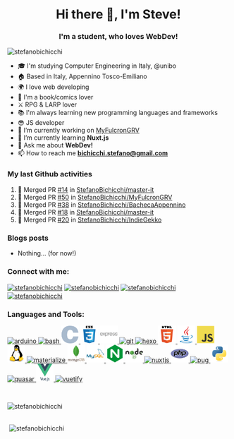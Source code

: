 <h1 align="center">Hi there 👋, I'm Steve!</h1>
<h3 align="center">I'm a student, who loves WebDev!</h3>

<p align="left"> <img src="https://komarev.com/ghpvc/?username=stefanobichicchi&label=Profile%20views&color=0e75b6&style=flat" alt="stefanobichicchi" /> </p>

- 🎓 I'm studying Computer Engineering in Italy, @unibo
- 🏠 Based in Italy, Appennino Tosco-Emiliano
- 🌍 I love web developing
- 💬 I'm a book/comics lover
- ⚔️ RPG & LARP lover
- 📚 I'm always learning new programming languages and frameworks
- 😎 JS developer
- 🔭 I’m currently working on [MyFulcronGRV](https://github.com/StefanoBichicchi/MyFulcronGRV)
- 🌱 I’m currently learning **Nuxt.js**
- 💬 Ask me about **WebDev!**
- 📫 How to reach me **bichicchi.stefano@gmail.com**

### My last Github activities
<!--START_SECTION:activity-->
1. 🎉 Merged PR [#14](https://github.com/StefanoBichicchi/master-it/pull/14) in [StefanoBichicchi/master-it](https://github.com/StefanoBichicchi/master-it)
2. 🎉 Merged PR [#50](https://github.com/StefanoBichicchi/MyFulcronGRV/pull/50) in [StefanoBichicchi/MyFulcronGRV](https://github.com/StefanoBichicchi/MyFulcronGRV)
3. 🎉 Merged PR [#38](https://github.com/StefanoBichicchi/BachecaAppennino/pull/38) in [StefanoBichicchi/BachecaAppennino](https://github.com/StefanoBichicchi/BachecaAppennino)
4. 🎉 Merged PR [#18](https://github.com/StefanoBichicchi/master-it/pull/18) in [StefanoBichicchi/master-it](https://github.com/StefanoBichicchi/master-it)
5. 🎉 Merged PR [#20](https://github.com/StefanoBichicchi/IndieGekko/pull/20) in [StefanoBichicchi/IndieGekko](https://github.com/StefanoBichicchi/IndieGekko)
<!--END_SECTION:activity-->


### Blogs posts
<!-- BLOG-POST-LIST:START -->
- Nothing... (for now!)
<!-- BLOG-POST-LIST:END -->

<h3 align="left">Connect with me:</h3>
<p align="left">
<a href="https://dev.to/stefanobichicchi" target="blank"><img align="center" src="https://cdn.jsdelivr.net/npm/simple-icons@3.0.1/icons/dev-dot-to.svg" alt="stefanobichicchi" height="30" width="40" /></a>
<a href="https://fb.com/stefanobichicchi" target="blank"><img align="center" src="https://cdn.jsdelivr.net/npm/simple-icons@3.0.1/icons/facebook.svg" alt="stefanobichicchi" height="30" width="40" /></a>
<a href="https://www.instagram.com/ehystiv/" target="blank"><img align="center" src="https://cdn.jsdelivr.net/npm/simple-icons@3.0.1/icons/instagram.svg" alt="stefanobichicchi" height="30" width="40" /></a>
<a href="https://www.linkedin.com/in/stefano-bichicchi-68ba91169/" target="blank"><img align="center" src="https://cdn.jsdelivr.net/npm/simple-icons@3.0.1/icons/linkedin.svg" alt="stefanobichicchi" height="30" width="40" /></a>
</p>

<h3 align="left">Languages and Tools:</h3>
<p align="left"> <a href="https://www.arduino.cc/" target="_blank"> <img src="https://cdn.worldvectorlogo.com/logos/arduino-1.svg" alt="arduino" width="40" height="40"/> </a> <a href="https://www.gnu.org/software/bash/" target="_blank"> <img src="https://www.vectorlogo.zone/logos/gnu_bash/gnu_bash-icon.svg" alt="bash" width="40" height="40"/> </a> <a href="https://www.cprogramming.com/" target="_blank"> <img src="https://raw.githubusercontent.com/devicons/devicon/master/icons/c/c-original.svg" alt="c" width="40" height="40"/> </a> <a href="https://www.w3schools.com/css/" target="_blank"> <img src="https://raw.githubusercontent.com/devicons/devicon/master/icons/css3/css3-original-wordmark.svg" alt="css3" width="40" height="40"/> </a> <a href="https://expressjs.com" target="_blank"> <img src="https://raw.githubusercontent.com/devicons/devicon/master/icons/express/express-original-wordmark.svg" alt="express" width="40" height="40"/> </a> <a href="https://git-scm.com/" target="_blank"> <img src="https://www.vectorlogo.zone/logos/git-scm/git-scm-icon.svg" alt="git" width="40" height="40"/> </a> <a href="hexo.io/" target="_blank"> <img src="https://www.vectorlogo.zone/logos/hexoio/hexoio-icon.svg" alt="hexo" width="40" height="40"/> </a> <a href="https://www.w3.org/html/" target="_blank"> <img src="https://raw.githubusercontent.com/devicons/devicon/master/icons/html5/html5-original-wordmark.svg" alt="html5" width="40" height="40"/> </a> <a href="https://www.java.com" target="_blank"> <img src="https://raw.githubusercontent.com/devicons/devicon/master/icons/java/java-original.svg" alt="java" width="40" height="40"/> </a> <a href="https://developer.mozilla.org/en-US/docs/Web/JavaScript" target="_blank"> <img src="https://raw.githubusercontent.com/devicons/devicon/master/icons/javascript/javascript-original.svg" alt="javascript" width="40" height="40"/> </a> <a href="https://www.linux.org/" target="_blank"> <img src="https://raw.githubusercontent.com/devicons/devicon/master/icons/linux/linux-original.svg" alt="linux" width="40" height="40"/> </a> <a href="https://materializecss.com/" target="_blank"> <img src="https://raw.githubusercontent.com/prplx/svg-logos/5585531d45d294869c4eaab4d7cf2e9c167710a9/svg/materialize.svg" alt="materialize" width="40" height="40"/> </a> <a href="https://www.mongodb.com/" target="_blank"> <img src="https://raw.githubusercontent.com/devicons/devicon/master/icons/mongodb/mongodb-original-wordmark.svg" alt="mongodb" width="40" height="40"/> </a> <a href="https://www.mysql.com/" target="_blank"> <img src="https://raw.githubusercontent.com/devicons/devicon/master/icons/mysql/mysql-original-wordmark.svg" alt="mysql" width="40" height="40"/> </a> <a href="https://www.nginx.com" target="_blank"> <img src="https://raw.githubusercontent.com/devicons/devicon/master/icons/nginx/nginx-original.svg" alt="nginx" width="40" height="40"/> </a> <a href="https://nodejs.org" target="_blank"> <img src="https://raw.githubusercontent.com/devicons/devicon/master/icons/nodejs/nodejs-original-wordmark.svg" alt="nodejs" width="40" height="40"/> </a> <a href="https://nuxtjs.org/" target="_blank"> <img src="https://www.vectorlogo.zone/logos/nuxtjs/nuxtjs-icon.svg" alt="nuxtjs" width="40" height="40"/> </a> <a href="https://www.php.net" target="_blank"> <img src="https://raw.githubusercontent.com/devicons/devicon/master/icons/php/php-original.svg" alt="php" width="40" height="40"/> </a> <a href="https://pugjs.org" target="_blank"> <img src="https://cdn.worldvectorlogo.com/logos/pug.svg" alt="pug" width="40" height="40"/> </a> <a href="https://www.python.org" target="_blank"> <img src="https://raw.githubusercontent.com/devicons/devicon/master/icons/python/python-original.svg" alt="python" width="40" height="40"/> </a> <a href="https://quasar.dev/" target="_blank"> <img src="https://cdn.quasar.dev/logo/svg/quasar-logo.svg" alt="quasar" width="40" height="40"/> </a> <a href="https://vuejs.org/" target="_blank"> <img src="https://raw.githubusercontent.com/devicons/devicon/master/icons/vuejs/vuejs-original-wordmark.svg" alt="vuejs" width="40" height="40"/> </a> <a href="https://vuetifyjs.com/en/" target="_blank"> <img src="https://bestofjs.org/logos/vuetify.svg" alt="vuetify" width="40" height="40"/> </a> </p>

<br />
<p><img align="left" src="https://github-readme-stats.vercel.app/api/top-langs?username=stefanobichicchi&show_icons=true&locale=en&layout=compact" alt="stefanobichicchi" /></p>
<br /> <br />
<p>&nbsp;<img align="center" src="https://github-readme-stats.vercel.app/api?username=stefanobichicchi&show_icons=true&locale=en" alt="stefanobichicchi" /></p>
